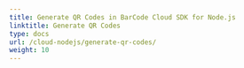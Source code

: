 ```yaml
---
title: Generate QR Codes in BarCode Cloud SDK for Node.js
linktitle: Generate QR Codes
type: docs
url: /cloud-nodejs/generate-qr-codes/
weight: 10
---
```



